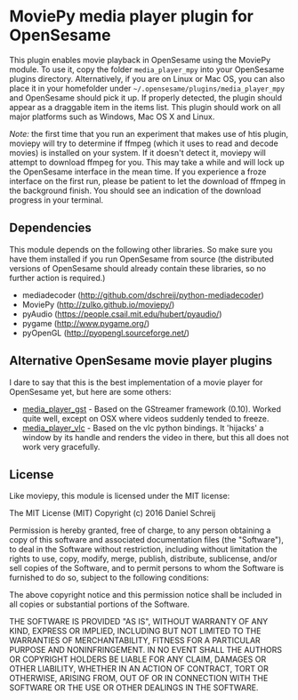 # MoviePy media player plugin for OpenSesame

This plugin enables movie playback in OpenSesame using the MoviePy module. To use it, copy the folder `media_player_mpy` into your OpenSesame plugins directory. Alternatively, if you are on Linux or Mac OS, you can also place it in your homefolder under `~/.opensesame/plugins/media_player_mpy` and OpenSesame should pick it up. If properly detected, the plugin should appear as a draggable item in the items list. This plugin should work on all major platforms such as Windows, Mac OS X and Linux.

*Note:* the first time that you run an experiment that makes use of htis plugin, moviepy will try to determine if ffmpeg (which it uses to read and decode movies) is installed on your system. If it doesn't detect it, moviepy will attempt to download ffmpeg for you. This may take a while and will lock up the OpenSesame interface in the mean time. If you experience a froze interface on the first run, please be patient to let the download of ffmpeg in the background finish. You should see an indication of the download progress in your terminal.

## Dependencies

This module depends on the following other libraries. So make sure you have them installed if you run OpenSesame from source (the distributed versions of OpenSesame should already contain these libraries, so no further action is required.)

- mediadecoder (http://github.com/dschreij/python-mediadecoder)
- MoviePy (http://zulko.github.io/moviepy/)
- pyAudio (https://people.csail.mit.edu/hubert/pyaudio/)
- pygame (http://www.pygame.org/)
- pyOpenGL (http://pyopengl.sourceforge.net/)

## Alternative OpenSesame movie player plugins

I dare to say that this is the best implementation of a movie player for OpenSesame yet, but here are some others:

- [media_player_gst](https://github.com/dschreij/media_player_gst) - Based on the GStreamer framework (0.10). Worked quite well, except on OSX where videos suddenly tended to freeze.
- [media_player_vlc](https://github.com/dschreij/media_player_vlc) - Based on the vlc python bindings. It 'hijacks' a window by its handle and renders the video in there, but this all does not work very gracefully.

## License

Like moviepy, this module is licensed under the MIT license:

The MIT License (MIT)
Copyright (c) 2016 Daniel Schreij

Permission is hereby granted, free of charge, to any person obtaining a copy of this software and associated documentation files (the "Software"), to deal in the Software without restriction, including without limitation the rights to use, copy, modify, merge, publish, distribute, sublicense, and/or sell copies of the Software, and to permit persons to whom the Software is furnished to do so, subject to the following conditions:

The above copyright notice and this permission notice shall be included in all copies or substantial portions of the Software.

THE SOFTWARE IS PROVIDED "AS IS", WITHOUT WARRANTY OF ANY KIND, EXPRESS OR IMPLIED, INCLUDING BUT NOT LIMITED TO THE WARRANTIES OF MERCHANTABILITY, FITNESS FOR A PARTICULAR PURPOSE AND NONINFRINGEMENT. IN NO EVENT SHALL THE AUTHORS OR COPYRIGHT HOLDERS BE LIABLE FOR ANY CLAIM, DAMAGES OR OTHER LIABILITY, WHETHER IN AN ACTION OF CONTRACT, TORT OR OTHERWISE, ARISING FROM, OUT OF OR IN CONNECTION WITH THE SOFTWARE OR THE USE OR OTHER DEALINGS IN THE SOFTWARE.




